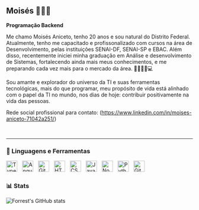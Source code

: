 ## Moisés 👨🏾‍💻

**Programação Backend**

Me chamo Moisés Aniceto, tenho 20 anos e sou natural do Distrito Federal.
Atualmente, tenho me capacitado e profissonalizado com cursos na área de Desenvolvimento, 
pelas instituições SENAI-DF, SENAI-SP e EBAC. Além disso, recentemente iniciei minha graduação em Análise e desenvolvimento de Sistemas, fortalecendo ainda mais meus conhecimentos, e me preparando cada vez mais para o mercado da área. 👨🏾‍🎓📘💻

Sou amante e explorador do universo da TI e suas ferramentas tecnológicas, mais do que programar,
meu propósito de vida está alinhado com o papel da TI no mundo, nos dias de hoje: contribuir positivamente na 
vida das pessoas. 

Rede social profissional para contato: (https://www.linkedin.com/in/moises-aniceto-71042a251/)

<br/>

---



### 🧰 Linguagens e Ferramentas 


<img align="left" alt="TypeScript" width="30px" style="padding-right:10px;" src="https://cdn.jsdelivr.net/gh/devicons/devicon/icons/typescript/typescript-plain.svg" />
<img align="left" alt="Angular" width="30px" style="padding-right:10px;" src="https://cdn.jsdelivr.net/gh/devicons/devicon/icons/angularjs/angularjs-plain.svg" />
<img align="left" alt="Git" width="30px" style="padding-right:10px;" src="https://cdn.jsdelivr.net/gh/devicons/devicon/icons/git/git-original.svg" />
<img align="left" alt="HTML" width="30px" style="padding-right:10px;" src="https://cdn.jsdelivr.net/gh/devicons/devicon/icons/html5/html5-plain.svg" />
<img align="left" alt="CSS" width="30px" style="padding-right:10px;" src="https://cdn.jsdelivr.net/gh/devicons/devicon/icons/css3/css3-plain.svg" />
<img align="left" alt="JavaScript" width="30px" style="padding-right:10px;" src="https://cdn.jsdelivr.net/gh/devicons/devicon/icons/javascript/javascript-plain.svg" />
<img align="left" alt="NodeJS" width="30px" style="padding-right:10px;" src="https://cdn.jsdelivr.net/gh/devicons/devicon/icons/nodejs/nodejs-original.svg" />
<img align="left" alt="Python" width="30px" style="padding-right:10px;" src="https://cdn.jsdelivr.net/gh/devicons/devicon/icons/python/python-plain.svg" />
<img align="left" alt="GitHub" width="30px" style="padding-right:10px;" src="https://cdn.jsdelivr.net/gh/devicons/devicon/icons/github/github-original.svg" />

<br /> <br/>










### 📊 Stats

![Forrest's GitHub stats](https://github-readme-stats.vercel.app/api?username=Devmoises79&show_icons=true&theme=gruvbox)

<!-- ![GitHub Streak](https://streak-stats.demolab.com?user=ForrestKnight&theme=gruvbox&border_radius=4.5) -->



